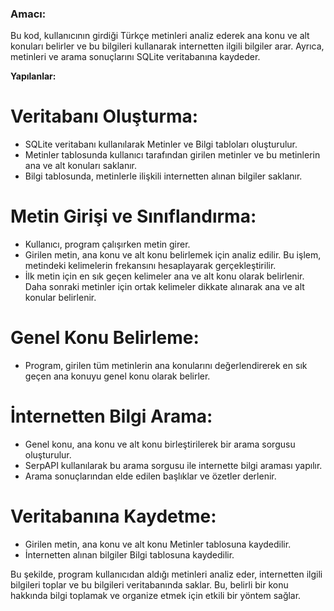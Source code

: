 ### Amacı:

Bu kod, kullanıcının girdiği Türkçe metinleri analiz ederek ana konu ve alt konuları belirler ve bu bilgileri kullanarak internetten ilgili bilgiler arar. Ayrıca, metinleri ve arama sonuçlarını SQLite veritabanına kaydeder.

**Yapılanlar:**

# Veritabanı Oluşturma:
* SQLite veritabanı kullanılarak Metinler ve Bilgi tabloları oluşturulur.
* Metinler tablosunda kullanıcı tarafından girilen metinler ve bu metinlerin ana ve alt konuları saklanır.
* Bilgi tablosunda, metinlerle ilişkili internetten alınan bilgiler saklanır.

# Metin Girişi ve Sınıflandırma:
* Kullanıcı, program çalışırken metin girer.
* Girilen metin, ana konu ve alt konu belirlemek için analiz edilir. Bu işlem, metindeki kelimelerin frekansını hesaplayarak gerçekleştirilir.
* İlk metin için en sık geçen kelimeler ana ve alt konu olarak belirlenir. Daha sonraki metinler için ortak kelimeler dikkate alınarak ana ve alt konular belirlenir.

# Genel Konu Belirleme:
* Program, girilen tüm metinlerin ana konularını değerlendirerek en sık geçen ana konuyu genel konu olarak belirler.

# İnternetten Bilgi Arama:
* Genel konu, ana konu ve alt konu birleştirilerek bir arama sorgusu oluşturulur.
* SerpAPI kullanılarak bu arama sorgusu ile internette bilgi araması yapılır.
* Arama sonuçlarından elde edilen başlıklar ve özetler derlenir.

# Veritabanına Kaydetme:
* Girilen metin, ana konu ve alt konu Metinler tablosuna kaydedilir.
* İnternetten alınan bilgiler Bilgi tablosuna kaydedilir.

Bu şekilde, program kullanıcıdan aldığı metinleri analiz eder, internetten ilgili bilgileri toplar ve bu bilgileri veritabanında saklar. Bu, belirli bir konu hakkında bilgi toplamak ve organize etmek için etkili bir yöntem sağlar.
